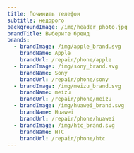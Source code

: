 ```yaml
---
title: Починить телефон
subtitle: недорого
backgroundImage: /img/header_photo.jpg
brandTitle: Выберите бренд
brands:
  - brandImage: /img/apple_brand.svg
    brandName: Apple
    brandUrl: /repair/phone/apple
  - brandImage: /img/sony_brand.svg
    brandName: Sony
    brandUrl: /repair/phone/sony
  - brandImage: /img/meizu_brand.svg
    brandName: meizu
    brandUrl: /repair/phone/meizu
  - brandImage: /img/huawei_brand.svg
    brandName: Huawei
    brandUrl: /repair/phone/huawei
  - brandImage: /img/htc_brand.svg
    brandName: HTC
    brandUrl: /repair/phone/htc
---
```


